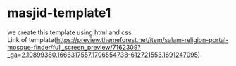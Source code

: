 # masjid-template1

we create this template using html and css 
<br>
Link of template(https://preview.themeforest.net/item/salam-religion-portal-mosque-finder/full_screen_preview/7162309?_ga=2.10899380.1666317557.1706554738-612721553.1691247095)